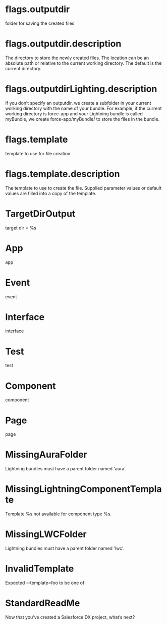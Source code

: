 # flags.outputdir

folder for saving the created files

# flags.outputdir.description

The directory to store the newly created files. The location can be an absolute path or relative to the current working directory. The default is the current directory.

# flags.outputdirLighting.description

If you don’t specify an outputdir, we create a subfolder in your current working directory with the name of your bundle. For example, if the current working directory is force-app and your Lightning bundle is called myBundle, we create force-app/myBundle/ to store the files in the bundle.

# flags.template

template to use for file creation

# flags.template.description

The template to use to create the file. Supplied parameter values or default values are filled into a copy of the template.

# TargetDirOutput

target dir = %s

# App

app

# Event

event

# Interface

interface

# Test

test

# Component

component

# Page

page

# MissingAuraFolder

Lightning bundles must have a parent folder named 'aura'.

# MissingLightningComponentTemplate

Template %s not available for component type %s.

# MissingLWCFolder

Lightning bundles must have a parent folder named 'lwc'.

# InvalidTemplate

Expected --template=foo to be one of:

# StandardReadMe

Now that you’ve created a Salesforce DX project, what’s next?
